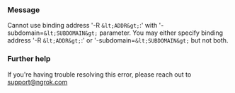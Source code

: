 
### Message
Cannot use binding address '-R `&lt;ADDR&gt;`:' with '-subdomain=`&lt;SUBDOMAIN&gt;` parameter.
You may either specify binding address '-R `&lt;ADDR&gt;`:' or '-subdomain=`&lt;SUBDOMAIN&gt;` but not both.

### Further help
If you're having trouble resolving this error, please reach out to [support@ngrok.com](mailto:support@ngrok.com?subject=Help%20with%20ERR_NGROK_1119)

